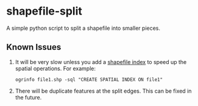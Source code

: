 shapefile-split
===============

A simple python script to split a shapefile into smaller pieces.

Known Issues
------------

1. It will be very slow unless you add a [shapefile index](http://gdal.org/ogr/drv_shapefile.html) to speed up the spatial operations. For example:

   `ogrinfo file1.shp -sql "CREATE SPATIAL INDEX ON file1"`

2. There will be duplicate features at the split edges. This can be fixed in the future.

